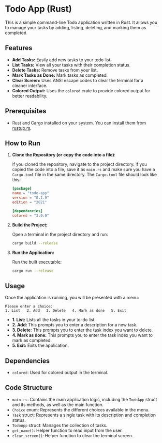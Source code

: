 # Todo App (Rust)

This is a simple command-line Todo application written in Rust. It allows you to manage your tasks by adding, listing, deleting, and marking them as completed.

## Features

* **Add Tasks:** Easily add new tasks to your todo list.
* **List Tasks:** View all your tasks with their completion status.
* **Delete Tasks:** Remove tasks from your list.
* **Mark Tasks as Done:** Mark tasks as completed.
* **Clear Screen:** Uses ANSI escape codes to clear the terminal for a cleaner interface.
* **Colored Output:** Uses the `colored` crate to provide colored output for better readability.

## Prerequisites

* Rust and Cargo installed on your system. You can install them from [rustup.rs](https://rustup.rs/).

## How to Run

1.  **Clone the Repository (or copy the code into a file):**

    If you cloned the repository, navigate to the project directory. If you copied the code into a file, save it as `main.rs` and make sure you have a `Cargo.toml` file in the same directory. The `Cargo.toml` file should look like this:

    ```toml
    [package]
    name = "todo-app"
    version = "0.1.0"
    edition = "2021"

    [dependencies]
    colored = "3.0.0"

    ```

2.  **Build the Project:**

    Open a terminal in the project directory and run:

    ```bash
    cargo build --release
    ```

3.  **Run the Application:**

    Run the built executable:

    ```bash
    cargo run --release
    ```

## Usage

Once the application is running, you will be presented with a menu:


```text
Please enter a choice:
1. List   2. Add   3. Delete   4. Mark as done   5. Exit
```

* **1. List:** Lists all the tasks in your to-do list.
* **2. Add:** This prompts you to enter a description for a new task.
* **3. Delete:** This prompts you to enter the task index you want to delete.
* **4. Mark as done:** This prompts you to enter the task index you want to mark as completed.
* **5. Exit:** Exits the application.

## Dependencies

* `colored`: Used for colored output in the terminal.

## Code Structure

* `main.rs`: Contains the main application logic, including the `TodoApp` struct and its methods, as well as the main function.
* `Choice` enum: Represents the different choices available in the menu.
* `Task` struct: Represents a single task with its description and completion status.
* `TodoApp` struct: Manages the collection of tasks.
* `get_name()`: Helper function to read input from the user.
* `clear_screen()`: Helper function to clear the terminal screen.

